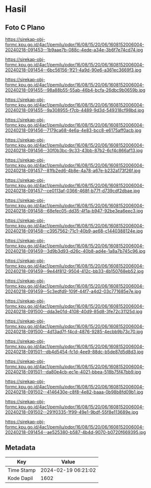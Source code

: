# Hasil

## Foto C Plano

https://sirekap-obj-formc.kpu.go.id/4ac1/pemilu/pdpr/16/08/15/20/06/1608152006004-20240218-091453--1b9aae7b-088c-4ede-a34e-3b6f7e74cd74.jpg

https://sirekap-obj-formc.kpu.go.id/4ac1/pemilu/pdpr/16/08/15/20/06/1608152006004-20240218-091454--6bc56156-1f21-4a9d-90e6-a361ec3669f3.jpg

https://sirekap-obj-formc.kpu.go.id/4ac1/pemilu/pdpr/16/08/15/20/06/1608152006004-20240218-091455--98a88b55-55ab-46b4-bcfa-26dbc9b0659b.jpg

https://sirekap-obj-formc.kpu.go.id/4ac1/pemilu/pdpr/16/08/15/20/06/1608152006004-20240218-091455--9a308955-f7cb-4489-9d3d-549318cf98bd.jpg

https://sirekap-obj-formc.kpu.go.id/4ac1/pemilu/pdpr/16/08/15/20/06/1608152006004-20240218-091456--7179ca68-4e6a-4e83-bcc8-e6175aff0acb.jpg

https://sirekap-obj-formc.kpu.go.id/4ac1/pemilu/pdpr/16/08/15/20/06/1608152006004-20240218-091456--30f0b3bc-9c33-43bb-87b2-6cf4c866af13.jpg

https://sirekap-obj-formc.kpu.go.id/4ac1/pemilu/pdpr/16/08/15/20/06/1608152006004-20240218-091457--81fb2ed6-4b8e-4a78-a67e-b232a173f26f.jpg

https://sirekap-obj-formc.kpu.go.id/4ac1/pemilu/pdpr/16/08/15/20/06/1608152006004-20240218-091457--ce0113af-0366-468f-b77f-d739cdf2dbae.jpg

https://sirekap-obj-formc.kpu.go.id/4ac1/pemilu/pdpr/16/08/15/20/06/1608152006004-20240218-091458--68efec05-dd35-4f1a-b947-92be3ea6eec3.jpg

https://sirekap-obj-formc.kpu.go.id/4ac1/pemilu/pdpr/16/08/15/20/06/1608152006004-20240218-091458--c3957562-71c1-40b9-ae68-c1440388124e.jpg

https://sirekap-obj-formc.kpu.go.id/4ac1/pemilu/pdpr/16/08/15/20/06/1608152006004-20240218-091459--3d9b3d93-d26c-40b8-ad4e-1a8a7b745c96.jpg

https://sirekap-obj-formc.kpu.go.id/4ac1/pemilu/pdpr/16/08/15/20/06/1608152006004-20240218-091459--9e44f812-9504-412c-bb33-4b150768eb52.jpg

https://sirekap-obj-formc.kpu.go.id/4ac1/pemilu/pdpr/16/08/15/20/06/1608152006004-20240218-091459--5c3edfd9-109f-44f7-a4d2-03c771685e7e.jpg

https://sirekap-obj-formc.kpu.go.id/4ac1/pemilu/pdpr/16/08/15/20/06/1608152006004-20240218-091500--dda3e01d-4108-40d9-85d8-3fe72c31125d.jpg

https://sirekap-obj-formc.kpu.go.id/4ac1/pemilu/pdpr/16/08/15/20/06/1608152006004-20240218-091500--4d13ad7f-f4cd-4876-9285-4ecbb9b73c70.jpg

https://sirekap-obj-formc.kpu.go.id/4ac1/pemilu/pdpr/16/08/15/20/06/1608152006004-20240218-091501--db4d5454-fc1d-4ee9-88dc-b5de87d5d8d3.jpg

https://sirekap-obj-formc.kpu.go.id/4ac1/pemilu/pdpr/16/08/15/20/06/1608152006004-20240218-091501--da80e4cb-ec1e-4021-bbea-518b75f47bb9.jpg

https://sirekap-obj-formc.kpu.go.id/4ac1/pemilu/pdpr/16/08/15/20/06/1608152006004-20240218-091502--4146430e-c8f8-4e82-baaa-0b98b8fd09b1.jpg

https://sirekap-obj-formc.kpu.go.id/4ac1/pemilu/pdpr/16/08/15/20/06/1608152006004-20240218-091502--291f0335-1f99-49e1-9bdf-55f8e113689e.jpg

https://sirekap-obj-formc.kpu.go.id/4ac1/pemilu/pdpr/16/08/15/20/06/1608152006004-20240218-091454--ae525380-b587-4b4d-9070-b0720f669395.jpg


## Metadata

| Key        | Value               |
| ---------- | ------------------- |
| Time Stamp | 2024-02-19 06:21:02 |
| Kode Dapil | 1602                |



